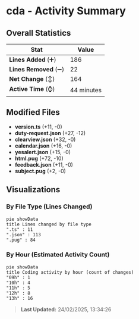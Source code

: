 # cda - Activity Summary 

## Overall Statistics

| Stat                   | Value                                                             |
| ---------------------- | ----------------------------------------------------------------- |
| **Lines Added** (➕)   | 186                                          |
| **Lines Removed** (➖) | 22                                        |
| **Net Change** (↕)    | 164                |
| **Active Time** (⌚)   | 44 minutes |


## Modified Files
- **version.ts** (+11, -0)
- **duty-request.json** (+27, -12)
- **clearview.json** (+32, -0)
- **calendar.json** (+16, -0)
- **yesalert.json** (+15, -0)
- **html.pug** (+72, -10)
- **feedback.json** (+11, -0)
- **subject.pug** (+2, -0)

## Visualizations

### By File Type (Lines Changed)

```mermaid
pie showData
title Lines changed by file type
".ts" : 11
".json" : 113
".pug" : 84
```

### By Hour (Estimated Activity Count)

```mermaid
pie showData
title Coding activity by hour (count of changes)
"09h" : 1
"10h" : 4
"11h" : 5
"12h" : 8
"13h" : 16
```


> **Last Updated:** 24/02/2025, 13:34:26